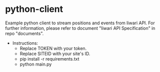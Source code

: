 # python-client

Example python client to stream positions and events from Iiwari API. For further information, please refer to document "Iiwari API Specification" in repo "documents".

* Instructions:
  - Replace TOKEN with your token.
  - Replace SITEID with your site's ID.
  - pip install -r requirements.txt
  - python main.py
